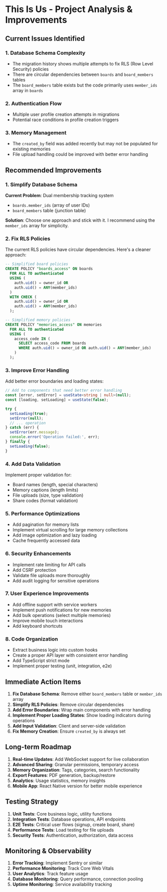 # This Is Us - Project Analysis & Improvements

## Current Issues Identified

### 1. Database Schema Complexity
- The migration history shows multiple attempts to fix RLS (Row Level Security) policies
- There are circular dependencies between `boards` and `board_members` tables
- The `board_members` table exists but the code primarily uses `member_ids` array in `boards`

### 2. Authentication Flow
- Multiple user profile creation attempts in migrations
- Potential race conditions in profile creation triggers

### 3. Memory Management
- The `created_by` field was added recently but may not be populated for existing memories
- File upload handling could be improved with better error handling

## Recommended Improvements

### 1. Simplify Database Schema

**Current Problem**: Dual membership tracking system
- `boards.member_ids` (array of user IDs)
- `board_members` table (junction table)

**Solution**: Choose one approach and stick with it. I recommend using the `member_ids` array for simplicity.

### 2. Fix RLS Policies

The current RLS policies have circular dependencies. Here's a cleaner approach:

```sql
-- Simplified board policies
CREATE POLICY "boards_access" ON boards
  FOR ALL TO authenticated
  USING (
    auth.uid() = owner_id OR 
    auth.uid() = ANY(member_ids)
  )
  WITH CHECK (
    auth.uid() = owner_id OR 
    auth.uid() = ANY(member_ids)
  );

-- Simplified memory policies  
CREATE POLICY "memories_access" ON memories
  FOR ALL TO authenticated
  USING (
    access_code IN (
      SELECT access_code FROM boards 
      WHERE auth.uid() = owner_id OR auth.uid() = ANY(member_ids)
    )
  );
```

### 3. Improve Error Handling

Add better error boundaries and loading states:

```typescript
// Add to components that need better error handling
const [error, setError] = useState<string | null>(null);
const [loading, setLoading] = useState(false);

try {
  setLoading(true);
  setError(null);
  // ... operation
} catch (err) {
  setError(err.message);
  console.error('Operation failed:', err);
} finally {
  setLoading(false);
}
```

### 4. Add Data Validation

Implement proper validation for:
- Board names (length, special characters)
- Memory captions (length limits)
- File uploads (size, type validation)
- Share codes (format validation)

### 5. Performance Optimizations

- Add pagination for memory lists
- Implement virtual scrolling for large memory collections
- Add image optimization and lazy loading
- Cache frequently accessed data

### 6. Security Enhancements

- Implement rate limiting for API calls
- Add CSRF protection
- Validate file uploads more thoroughly
- Add audit logging for sensitive operations


### 7. User Experience Improvements

- Add offline support with service workers
- Implement push notifications for new memories
- Add bulk operations (select multiple memories)
- Improve mobile touch interactions
- Add keyboard shortcuts

### 8. Code Organization

- Extract business logic into custom hooks
- Create a proper API layer with consistent error handling
- Add TypeScript strict mode
- Implement proper testing (unit, integration, e2e)

## Immediate Action Items

1. **Fix Database Schema**: Remove either `board_members` table or `member_ids` array
2. **Simplify RLS Policies**: Remove circular dependencies
3. **Add Error Boundaries**: Wrap main components with error handling
4. **Implement Proper Loading States**: Show loading indicators during operations
5. **Add Input Validation**: Client and server-side validation
6. **Fix Memory Creation**: Ensure `created_by` is always set

## Long-term Roadmap

1. **Real-time Updates**: Add WebSocket support for live collaboration
2. **Advanced Sharing**: Granular permissions, temporary access
3. **Memory Organization**: Tags, categories, search functionality
4. **Export Features**: PDF generation, backup/restore
5. **Analytics**: Usage statistics, memory insights
6. **Mobile App**: React Native version for better mobile experience

## Testing Strategy

1. **Unit Tests**: Core business logic, utility functions
2. **Integration Tests**: Database operations, API endpoints
3. **E2E Tests**: Critical user flows (signup, create board, share)
4. **Performance Tests**: Load testing for file uploads
5. **Security Tests**: Authentication, authorization, data access

## Monitoring & Observability

1. **Error Tracking**: Implement Sentry or similar
2. **Performance Monitoring**: Track Core Web Vitals
3. **User Analytics**: Track feature usage
4. **Database Monitoring**: Query performance, connection pooling
5. **Uptime Monitoring**: Service availability tracking